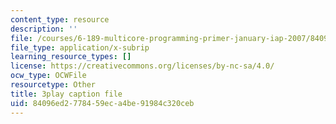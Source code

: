```yaml
---
content_type: resource
description: ''
file: /courses/6-189-multicore-programming-primer-january-iap-2007/84096ed2778459eca4be91984c320ceb_Wn3QDv-Dt3M.vtt
file_type: application/x-subrip
learning_resource_types: []
license: https://creativecommons.org/licenses/by-nc-sa/4.0/
ocw_type: OCWFile
resourcetype: Other
title: 3play caption file
uid: 84096ed2-7784-59ec-a4be-91984c320ceb
---
```


